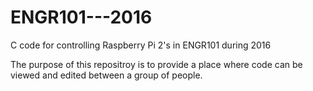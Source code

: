# ENGR101---2016
C code for controlling Raspberry Pi 2's in ENGR101 during 2016

The purpose of this repositroy is to provide a place where code can be viewed and edited between a group of people.
